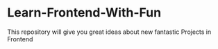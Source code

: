 # Learn-Frontend-With-Fun
This repository will give you great ideas about new fantastic Projects in Frontend
